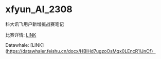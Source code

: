 # xfyun_AI_2308
科大讯飞用户新增挑战赛笔记

比赛详情: [LINK](https://challenge.xfyun.cn/topic/info?type=subscriber-addition-prediction&option=ssgy&ch=ymfk4uU)

Datawhale: [LINK](https://datawhaler.feishu.cn/docx/HBIHd7ugzoOsMqx0LEncR1lJnCf）
